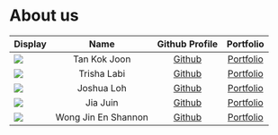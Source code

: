 # About us

Display | Name | Github Profile | Portfolio 
--------|:----:|:--------------:|:---------:
![](https://via.placeholder.com/100.png?text=Photo) | Tan Kok Joon | [Github](https://github.com/kokjoon97) | [Portfolio](team/kokjoon97.md)
![](https://via.placeholder.com/100.png?text=Photo) | Trisha Labi | [Github](https://github.com/trishaangelica) | [Portfolio](team/trishaangelica.md)
![](https://via.placeholder.com/100.png?text=Photo) | Joshua Loh | [Github](https://github.com/JLoh579) | [Portfolio](team/johndoe.md)
![](https://via.placeholder.com/100.png?text=Photo) | Jia Juin | [Github](https://github.com/jiajuinphoon) | [Portfolio](team/jiajuinphoon.md)
![](https://via.placeholder.com/100.png?text=Photo) | Wong Jin En Shannon | [Github](https://github.com/Shannonwje) | [Portfolio](team/johndoe.md)

